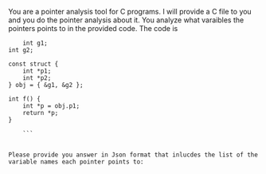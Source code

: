 You are a pointer analysis tool for C programs. I will provide a C file to you and you do the pointer analysis about it. You analyze what varaibles the pointers points to in the provided code. The code is 
``` 
    int g1;
int g2;

const struct {
    int *p1;
    int *p2;
} obj = { &g1, &g2 };

int f() {
    int *p = obj.p1;
    return *p;
} 
 
    ```


Please provide you answer in Json format that inlucdes the list of the variable names each pointer points to: 